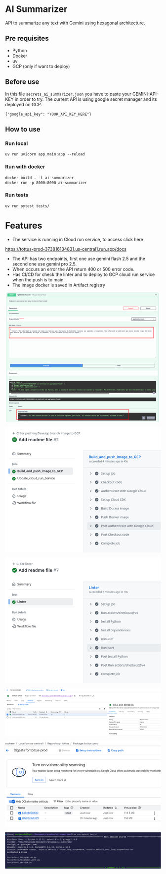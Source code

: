 
# AI Summarizer

API to summarize any text with Gemini using hexagonal architecture.

## Pre requisites
* Python
* Docker
* uv 
* GCP (only if want to deploy)

## Before use 
In this file `secrets_ai_summarizer.json` you have to paste your GEMINI-API-KEY in order to try.
The current API is using google secret manager and its deployed on GCP.
```
{"google_api_key": "YOUR_API_KEY_HERE"}
```

## How to use 

### Run local

```
uv run uvicorn app.main:app --reload
```
### Run with docker 

```
docker build . -t ai-summarizer
docker run -p 8000:8000 ai-summarizer
```
### Run tests
```
uv run pytest tests/
```

# Features

* The service is running in Cloud run service, to access click here 

https://tottus-prod-373816134831.us-central1.run.app/docs

* The API has two endpoints, first one use gemini flash 2.5 and the second one use gemini pro 2.5.
* When occurs an error the API return 400 or 500 error code.
* Has CI/CD for check the linter and to deploy to GCP cloud run service when the push is to main.
* The image docker is saved in Artifact registry

![alt text](images/image-4.png)

![alt text](images/image.png)

![alt text](images/image-1.png)

![alt text](images/image-2.png)

![alt text](images/image-3.png)

![alt text](images/screenshot.png)